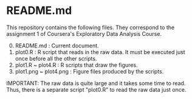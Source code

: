# README.md  

This repository contains the following files. 
They correspond to the assignment 1 of Coursera's Exploratory Data Analysis Course.

0. README.md              : Current document.
1. plot0.R                : R script that reads in the raw data. It must be executed just once before all the other scripts.
2. plot1.R ~ plot4.R      : R scripts that draw the figures.
3. plot1.png ~ plot4.png  : Figure files produced by the scripts.

IMPORTANT: The raw data is quite large and it takes some time to read. Thus, there is a separate script "plot0.R" to read the raw data just once.
